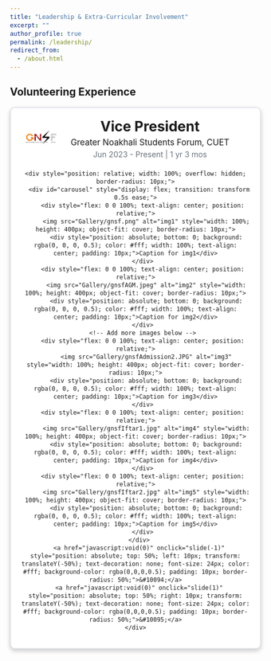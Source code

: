 ```yaml
---
title: "Leadership & Extra-Curricular Involvement"
excerpt: ""
author_profile: true
permalink: /leadership/
redirect_from: 
  - /about.html
---
```

## Volunteering Experience

<div align="center">
  <div style="border: 2px solid #e1e4e8; border-radius: 10px; padding: 20px; max-width: 100%; margin: auto; box-shadow: 0px 4px 8px rgba(0,0,0,0.2); background-color: #fff;">
    <div style="display: flex; align-items: center; margin-bottom: 20px;">
      <img src="Gallery/gnsfLogo.jpg" alt="GNSF Logo" style="width: 80px; height: auto; margin-right: 20px;">
      <div>
        <h3 style="margin: 0; font-size: 2em;">Vice President</h3>
        <p style="margin: 5px 0; font-size: 1.2em;">Greater Noakhali Students Forum, CUET</p>
        <p style="margin: 0; color: #6a737d; font-size: 1.1em;">Jun 2023 - Present | 1 yr 3 mos</p>
      </div>
    </div>

    <div style="position: relative; width: 100%; overflow: hidden; border-radius: 10px;">
      <div id="carousel" style="display: flex; transition: transform 0.5s ease;">
        <div style="flex: 0 0 100%; text-align: center; position: relative;">
          <img src="Gallery/gnsf.png" alt="img1" style="width: 100%; height: 400px; object-fit: cover; border-radius: 10px;">
          <div style="position: absolute; bottom: 0; background: rgba(0, 0, 0, 0.5); color: #fff; width: 100%; text-align: center; padding: 10px;">Caption for img1</div>
        </div>
        <div style="flex: 0 0 100%; text-align: center; position: relative;">
          <img src="Gallery/gnsfAGM.jpeg" alt="img2" style="width: 100%; height: 400px; object-fit: cover; border-radius: 10px;">
          <div style="position: absolute; bottom: 0; background: rgba(0, 0, 0, 0.5); color: #fff; width: 100%; text-align: center; padding: 10px;">Caption for img2</div>
        </div>
        <!-- Add more images below -->
        <div style="flex: 0 0 100%; text-align: center; position: relative;">
          <img src="Gallery/gnsfAdmission2.JPG" alt="img3" style="width: 100%; height: 400px; object-fit: cover; border-radius: 10px;">
          <div style="position: absolute; bottom: 0; background: rgba(0, 0, 0, 0.5); color: #fff; width: 100%; text-align: center; padding: 10px;">Caption for img3</div>
        </div>
        <div style="flex: 0 0 100%; text-align: center; position: relative;">
          <img src="Gallery/gnsfIftar1.jpg" alt="img4" style="width: 100%; height: 400px; object-fit: cover; border-radius: 10px;">
          <div style="position: absolute; bottom: 0; background: rgba(0, 0, 0, 0.5); color: #fff; width: 100%; text-align: center; padding: 10px;">Caption for img4</div>
        </div>
        <div style="flex: 0 0 100%; text-align: center; position: relative;">
          <img src="Gallery/gnsfIftar2.jpg" alt="img5" style="width: 100%; height: 400px; object-fit: cover; border-radius: 10px;">
          <div style="position: absolute; bottom: 0; background: rgba(0, 0, 0, 0.5); color: #fff; width: 100%; text-align: center; padding: 10px;">Caption for img5</div>
        </div>
      </div>
      <a href="javascript:void(0)" onclick="slide(-1)" style="position: absolute; top: 50%; left: 10px; transform: translateY(-50%); text-decoration: none; font-size: 24px; color: #fff; background-color: rgba(0,0,0,0.5); padding: 10px; border-radius: 50%;">&#10094;</a>
      <a href="javascript:void(0)" onclick="slide(1)" style="position: absolute; top: 50%; right: 10px; transform: translateY(-50%); text-decoration: none; font-size: 24px; color: #fff; background-color: rgba(0,0,0,0.5); padding: 10px; border-radius: 50%;">&#10095;</a>
    </div>
  </div>
</div>

<script>
  let currentIndex = 0;
  const images = document.querySelectorAll('#carousel > div');
  const totalImages = images.length;

  function showImages() {
    const offset = -currentIndex * 100;
    document.getElementById('carousel').style.transform = `translateX(${offset}%)`;
  }

  function slide(step) {
    currentIndex = (currentIndex + step + totalImages) % totalImages;
    showImages();
  }
</script>


